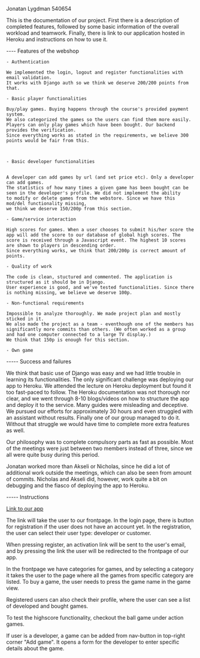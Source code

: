 Jonatan Lygdman 540654


This is the documentation of our project. First there is a description of completed features, followed by some basic information of the overall workload and teamwork. Finally, there is link to our application hosted in Heroku and instructions on how to use it.


---- Features of the webshop

    - Authentication

    We implemented the login, logout and register functionalities with email validation.
    It works with Django auth so we think we deserve 200/200 points from that.

    - Basic player functionalities

    Buy/play games. Buying happens through the course's provided payment system.
	We also categorized the games so the users can find them more easily.
	Players can only play games which have been bought. Our backend provides the verification.
	Since everything works as stated in the requirements, we believe 300 points would be fair from this.



    - Basic developer functionalities


    A developer can add games by url (and set price etc). Only a developer can add games.
    The statistics of how many times a given game has been bought can be seen in the developer's profile. We did not implement the ability
    to modify or delete games from the webstore. Since we have this mod/del functionality missing,
    we think we deserve 150/200p from this section.

    - Game/service interaction

    High scores for games. When a user chooses to submit his/her score the app will add the score to our database of global high scores. The score is received through a Javascript event. The highest 10 scores are shown to players in descending order.
    Since everything works, we think that 200/200p is correct amount of points.

    - Quality of work

    The code is clean, stuctured and commented. The application is structured as it should be in Django.
    User experience is good, and we've tested functionalities. Since there is nothing missing, we believe we deserve 100p.

    - Non-functional requirements

    Impossible to analyze thoroughly. We made project plan and mostly sticked in it.
    We also made the project as a team - eventhough one of the members has significantly more commits than others. (We often worked as a group and had one computer connected to a large TV display.)
    We think that 150p is enough for this section.

    - Own game

  ----- Success and failures

  We think that basic use of Django was easy and we had little trouble in learning its functionalities. The only significant challenge was deploying our
  app to Heroku. We attended the lecture on Heroku deployment but found it too fast-paced to follow. The Heroku documentation was not thorough nor clear, and we went through 8-10 blogs/videos on how to structure the app and deploy it to the service. Many guides were misleading and deceptive. We pursued our efforts for approximately 30 hours and even struggled with an assistant without results. Finally one of our group managed to do it.
  Without that struggle we would have time to complete more extra features as well.



  Our philosophy was to complete compulsory parts as fast as possible. Most of the meetings were just between two members instead of three,
  since we all were quite busy during this period.

  Jonatan worked more than Akseli or Nicholas, since he did a lot of additional work outside the meetings,
  which can also be seen from amount of commits. Nicholas and Akseli did, however, work quite a bit on debugging and the fiasco of deploying the app to Heroku.

  ----- Instructions

  <a href="http://webstorefinal.herokuapp.com/games">Link to our app</a>

  The link will take the user to our frontpage.
  In the login page, there is button for registration if the user does not have an account yet. In the registration,
  the user can select their user type: developer or customer.

  When pressing register, an activation link will be sent to the user's email, and by pressing the link the user will be redirected to the frontpage of our app.

  In the frontpage we have categories for games, and by selecting a category it takes the user to the page where all the games from specific category are listed.
  To buy a game, the user needs to press the game name in the game view.

  Registered users can also check their profile, where the user can see a list of developed and bought games.

  To test the highscore functionality, checkout the ball game under action games.

  If user is a developer, a game can be added from nav-button in top-right corner "Add game". It opens a form for the developer to enter specific details about the game.
